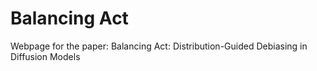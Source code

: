 # Balancing Act
Webpage for the paper: Balancing Act: Distribution-Guided Debiasing in Diffusion Models
